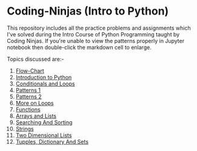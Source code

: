 # Coding-Ninjas (Intro to Python)
This repository includes all the practice problems and assignments which I've solved during the Intro Course of Python Programming taught by Coding Ninjas. 
If you're unable to view the patterns properly in Jupyter notebook then double-click the markdown cell to enlarge. 

Topics discussed are:-
1) [Flow-Chart](https://github.com/BabaMalik/Coinding-NInjas-Introduction-to-Python/blob/master/1%20Flow-Chart)
2) [Introduction to Python](https://github.com/BabaMalik/Coding-Ninjas-Introduction-to-Python/tree/master/2%20Introduction%20to%20Python)
3) [Conditionals and Loops](https://github.com/BabaMalik/Coding-Ninjas-Introduction-to-Python/tree/master/3%20Conditionals%20and%20Loops)
4) [Patterns 1](https://github.com/BabaMalik/Coding-Ninjas-Introduction-to-Python/tree/master/4%20Patterns%201)
5) [Patterns 2](https://github.com/BabaMalik/Coding-Ninjas-Introduction-to-Python/tree/master/5%20Patterns%202)
6) [More on Loops](https://github.com/BabaMalik/Coding-Ninjas-Introduction-to-Python/tree/master/6%20More%20on%20Loops)
7) [Functions](https://github.com/BabaMalik/Coding-Ninjas-Introduction-to-Python/tree/master/7%20Functions)
8) [Arrays and Lists](https://github.com/BabaMalik/Coding-Ninjas-Introduction-to-Python/tree/master/8%20Arrays%20and%20Lists)
9) [Searching And Sorting](https://github.com/BabaMalik/Coding-Ninjas-Introduction-to-Python/tree/master/9%20Searching%20%26%20Sorting)
10) [Strings](https://github.com/BabaMalik/Coding-Ninjas-Introduction-to-Python/tree/master/10%20Strings)
11) [Two Dimensional Lists](https://github.com/BabaMalik/Coding-Ninjas-Introduction-to-Python/tree/master/11%20Two%20Dimensional%20Lists)
12) [Tupples, Dictionary And Sets](https://github.com/BabaMalik/Coding-Ninjas-Introduction-to-Python/tree/master/12%20Tupples%2C%20Dictionary%20And%20Sets)



